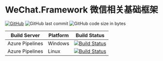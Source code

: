 # WeChat.Framework 微信相关基础框架

[![GitHub](https://img.shields.io/github/license/mashape/apistatus.svg)](https://github.com/cocosip/WeChatFramework/blob/master/LICENSE) ![GitHub last commit](https://img.shields.io/github/last-commit/cocosip/WeChatFramework.svg) ![GitHub code size in bytes](https://img.shields.io/github/languages/code-size/cocosip/WeChatFramework.svg)

| Build Server | Platform | Build Status |
| ------------ | -------- | ------------ |
| Azure Pipelines| Windows |[![Build Status](https://dev.azure.com/cocosip/WeChatFramework/_apis/build/status/cocosip.WeChatFramework?branchName=master&jobName=Windows)](https://dev.azure.com/cocosip/WeChatFramework/_build/latest?definitionId=6&branchName=master)|
| Azure Pipelines| Linux |[![Build Status](https://dev.azure.com/cocosip/WeChatFramework/_apis/build/status/cocosip.WeChatFramework?branchName=master&jobName=Linux)](https://dev.azure.com/cocosip/WeChatFramework/_build/latest?definitionId=6&branchName=master)|